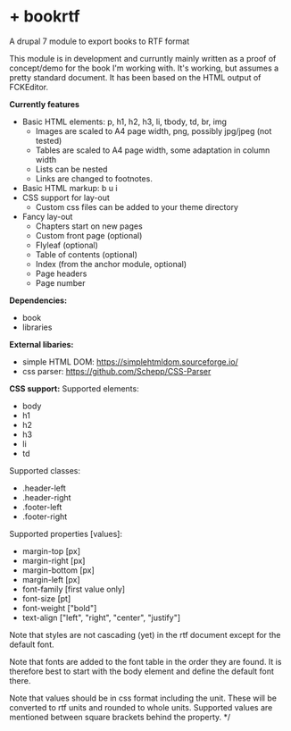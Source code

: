 # +  bookrtf
A drupal 7 module to export books to RTF format

This module is in development and curruntly mainly written as a proof of
concept/demo for the book I'm working with. It's working, but assumes a
pretty standard document. It has been based on the HTML output of FCKEditor.

**Currently features**
- Basic HTML elements: p, h1, h2, h3, li, tbody, td, br, img
  - Images are scaled to A4 page width, png, possibly jpg/jpeg (not tested)
  - Tables are scaled to A4 page width, some adaptation in column width
  - Lists can be nested
  - Links are changed to footnotes.
- Basic HTML markup: b u i
- CSS support for lay-out
  - Custom css files can be added to your theme directory
- Fancy lay-out
  - Chapters start on new pages
  - Custom front page (optional)
  - Flyleaf (optional)
  - Table of contents (optional)
  - Index (from the anchor module, optional)
  - Page headers
  - Page number

**Dependencies:**
- book
- libraries

**External libaries:**
- simple HTML DOM: https://simplehtmldom.sourceforge.io/
- css parser: https://github.com/Schepp/CSS-Parser

**CSS support:**
Supported elements:
- body
- h1
- h2
- h3
- li
- td 
   
Supported classes: 
- .header-left
- .header-right
- .footer-left
- .footer-right
   
Supported properties \[values]:
- margin-top \[px]
- margin-right \[px]
- margin-bottom \[px]
- margin-left \[px]
- font-family \[first value only]
- font-size \[pt]
- font-weight \["bold"]
- text-align \["left", "right", "center", "justify"]
     
Note that styles are not cascading (yet) in the rtf document except for the
default font.
   
Note that fonts are added to the font table in the order they are found. It
is therefore best to start with the body element and define the default font
there.
   
Note that values should be in css format including the unit. These will be
converted to rtf units and rounded to whole units. Supported values are
mentioned between square brackets behind the property. */

